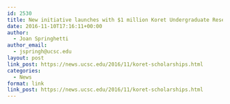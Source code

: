```yaml
---
id: 2530
title: New initiative launches with $1 million Koret Undergraduate Research Scholarships
date: 2016-11-10T17:16:11+00:00
author:
  - Joan Springhetti
author_email:
  - jspringh@ucsc.edu
layout: post
link_post: https://news.ucsc.edu/2016/11/koret-scholarships.html
categories:
  - News
format: link
link_post: https://news.ucsc.edu/2016/11/koret-scholarships.html
---
```

